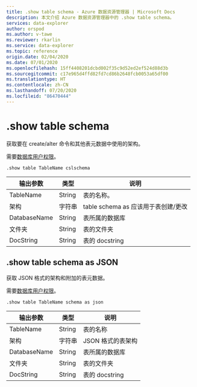 ```yaml
---
title: .show table schema - Azure 数据资源管理器 | Microsoft Docs
description: 本文介绍 Azure 数据资源管理器中的 .show table schema。
services: data-explorer
author: orspod
ms.author: v-tawe
ms.reviewer: rkarlin
ms.service: data-explorer
ms.topic: reference
origin.date: 02/04/2020
ms.date: 07/01/2020
ms.openlocfilehash: 15ff4408201dcbd002f35c9d52ed2ef524d88d3b
ms.sourcegitcommit: c17e965d4ffd82fd7cd86b2648fcb0053a65df00
ms.translationtype: HT
ms.contentlocale: zh-CN
ms.lasthandoff: 07/20/2020
ms.locfileid: "86470444"
---
```

# <a name="show-table-schema"></a>.show table schema

获取要在 create/alter 命令和其他表元数据中使用的架构。

需要[数据库用户权限](../management/access-control/role-based-authorization.md)。

```kusto
.show table TableName cslschema
```

| 输出参数 | 类型   | 说明                                               |
| ---------------- | ------ | --------------------------------------------------------- |
| TableName        | String | 表的名称。                                    |
| 架构           | 字符串 | table schema as 应该用于表创建/更改 |
| DatabaseName     | String | 表所属的数据库                   |
| 文件夹           | String | 表的文件夹                                            |
| DocString        | String | 表的 docstring                                         |

## <a name="show-table-schema-as-json"></a>.show table schema as JSON

获取 JSON 格式的架构和附加的表元数据。

需要[数据库用户权限](../management/access-control/role-based-authorization.md)。

```kusto
.show table TableName schema as json
```

| 输出参数 | 类型   | 说明                             |
| ---------------- | ------ | --------------------------------------- |
| TableName        | String | 表的名称                   |
| 架构           | 字符串 | JSON 格式的表架构         |
| DatabaseName     | String | 表所属的数据库 |
| 文件夹           | String | 表的文件夹                          |
| DocString        | String | 表的 docstring                       |
